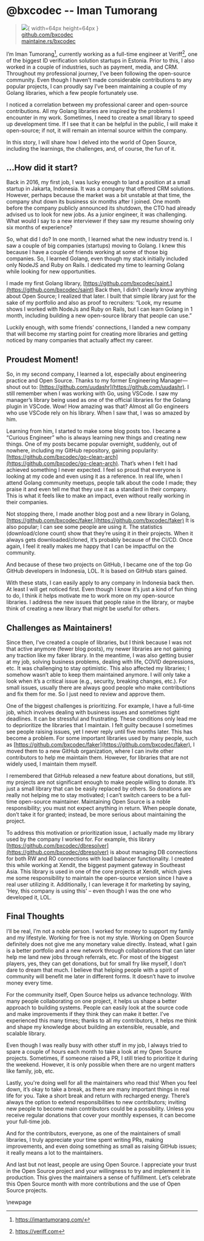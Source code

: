 # @bxcodec -- Iman Tumorang

> ![](https://i0.wp.com/github.com/bxcodec.png?resize=200%2C200&ssl=1){ width=64px height=64px }  
> [github.com/bxcodec](https://github.com/bxcodec)  
> [maintaine.rs/bxcodec](https://maintaine.rs/bxcodec)

I’m Iman Tumorang[^319], currently working as a full-time engineer at Veriff[^320], one of the biggest ID verification solution startups in Estonia. Prior to this, I also worked in a couple of industries, such as payment, media, and CRM. Throughout my professional journey, I’ve been following the open-source community. Even though I haven’t made considerable contributions to any popular projects, I can proudly say I’ve been maintaining a couple of my Golang libraries, which a few people fortunately use.

I noticed a correlation between my professional career and open-source contributions. All my Golang libraries are inspired by the problems I encounter in my work. Sometimes, I need to create a small library to speed up development time. If I see that it can be helpful in the public, I will make it open-source; if not, it will remain an internal source within the company.

In this story, I will share how I delved into the world of Open Source, including the learnings, the challenges, and, of course, the fun of it.

## **...How did it start?**

Back in 2016, my first job, I was lucky enough to land a position at a small startup in Jakarta, Indonesia. It was a company that offered CRM solutions. However, perhaps because the market was a bit unstable at that time, the company shut down its business six months after I joined. One month before the company publicly announced its shutdown, the CTO had already advised us to look for new jobs. As a junior engineer, it was challenging. What would I say to a new interviewer if they saw my resume showing only six months of experience?

So, what did I do? In one month, I learned what the new industry trend is. I saw a couple of big companies (startups) moving to Golang. I knew this because I have a couple of friends working at some of those big companies. So, I learned Golang, even though my stack initially included only NodeJS and Ruby on Rails. I dedicated my time to learning Golang while looking for new opportunities.

I made my first Golang library, [https://github.com/bxcodec/saint.](https://github.com/bxcodec/saint) Back then, I didn’t clearly know anything about Open Source; I realized that later. I built that simple library just for the sake of my portfolio and also as proof to recruiters: “Look, my resume shows I worked with NodeJs and Ruby on Rails, but I can learn Golang in 1 month, including building a new open-source library that people can use.”

Luckily enough, with some friends' connections, I landed a new company that will become my starting point for creating more libraries and getting noticed by many companies that actually affect my career.

## **Proudest Moment\!**

So, in my second company, I learned a lot, especially about engineering practice and Open Source. Thanks to my former Engineering Manager—shout out to: [https://github.com/uudashr](https://github.com/uudashr). I still remember when I was working with Go, using VSCode. I saw my manager’s library being used as one of the official libraries for the Golang plugin in VSCode. Wow\! How amazing was that? Almost all Go engineers who use VSCode rely on his library. When I saw that, I was so amazed by him.

Learning from him, I started to make some blog posts too. I became a “Curious Engineer” who is always learning new things and creating new things. One of my posts became popular overnight, suddenly, out of nowhere, including my GitHub repository, gaining popularity: [https://github.com/bxcodec/go-clean-arch](https://github.com/bxcodec/go-clean-arch). That’s when I felt I had achieved something I never expected. I feel so proud that everyone is looking at my code and even using it as a reference. In real life, when I attend Golang community meetups, people talk about the code I made; they praise it and even tell me that they use it as a standard in their company. This is what it feels like to make an impact, even without really working in their companies.

Not stopping there, I made another blog post and a new library in Golang, [https://github.com/bxcodec/faker.](https://github.com/bxcodec/faker) It is also popular; I can see some people are using it. The statistics (download/clone count) show that they’re using it in their projects. When it always gets downloaded/cloned, it’s probably because of the CI/CD. Once again, I feel it really makes me happy that I can be impactful on the community.

And because of these two projects on GitHub, I became one of the top Go GitHub developers in Indonesia, LOL. It is based on GitHub stars gained.

With these stats, I can easily apply to any company in Indonesia back then. At least I will get noticed first. Even though I know it’s just a kind of fun thing to do, I think it helps motivate me to work more on my open-source libraries. I address the new issues that people raise in the library, or maybe think of creating a new library that might be useful for others.

## **Challenges as Maintainers\!**

Since then, I’ve created a couple of libraries, but I think because I was not that active anymore (fewer blog posts), my newer libraries are not gaining any traction like my faker library. In the meantime, I was also getting busier at my job, solving business problems, dealing with life, COVID depressions, etc. It was challenging to stay optimistic. This also affected my libraries; I somehow wasn’t able to keep them maintained anymore. I will only take a look when it’s a critical issue (e.g., security, breaking changes, etc.). For small issues, usually there are always good people who make contributions and fix them for me. So I just need to review and approve them.

One of the biggest challenges is prioritizing. For example, I have a full-time job, which involves dealing with business issues and sometimes tight deadlines. It can be stressful and frustrating. These conditions only lead me to deprioritize the libraries that I maintain. I felt guilty because I sometimes see people raising issues, yet I never reply until five months later. This has become a problem. For some important libraries used by many people, such as [https://github.com/bxcodec/faker](https://github.com/bxcodec/faker), I moved them to a new GitHub organization, where I can invite other contributors to help me maintain them. However, for libraries that are not widely used, I maintain them myself.

I remembered that GitHub released a new feature about donations, but still, my projects are not significant enough to make people willing to donate. It’s just a small library that can be easily replaced by others. So donations are really not helping me to stay motivated; I can’t switch careers to be a full-time open-source maintainer. Maintaining Open Source is a noble responsibility; you must not expect anything in return. When people donate, don’t take it for granted; instead, be more serious about maintaining the project.

To address this motivation or prioritization issue, I actually made my library used by the company I worked for. For example, this library [https://github.com/bxcodec/dbresolver](https://github.com/bxcodec/dbresolver) is about managing DB connections for both RW and RO connections with load balancer functionality. I created this while working at Xendit, the biggest payment gateway in Southeast Asia. This library is used in one of the core projects at Xendit, which gives me some responsibility to maintain the open-source version since I have a real user utilizing it. Additionally, I can leverage it for marketing by saying, 'Hey, this company is using this' – even though I was the one who developed it, LOL.

## **Final Thoughts**

I’ll be real, I’m not a noble person. I worked for money to support my family and my lifestyle. Working for free is not my style. Working on Open Source definitely does not give me any monetary value directly. Instead, what I gain is a better portfolio and a new network through collaborations that can later help me land new jobs through referrals, etc. For most of the biggest players, yes, they can get donations, but for small fry like myself, I don’t dare to dream that much. I believe that helping people with a spirit of community will benefit me later in different forms. It doesn’t have to involve money every time.

For the community itself, Open Source helps us advance technology. With many people collaborating on one project, it helps us shape a better approach to building systems. People can easily look at the source code and make improvements if they think they can make it better. I’ve experienced this many times; thanks to all my contributors, it helps me think and shape my knowledge about building an extensible, reusable, and scalable library.

Even though I was really busy with other stuff in my job, I always tried to spare a couple of hours each month to take a look at my Open Source projects. Sometimes, if someone raised a PR, I still tried to prioritize it during the weekend. However, it is only possible when there are no urgent matters like family, job, etc.

Lastly, you're doing well for all the maintainers who read this\! When you feel down, it’s okay to take a break, as there are many important things in real life for you. Take a short break and return with recharged energy. There’s always the option to extend responsibilities to new contributors; inviting new people to become main contributors could be a possibility. Unless you receive regular donations that cover your monthly expenses, it can become your full-time job.

And for the contributors, everyone, as one of the maintainers of small libraries, I truly appreciate your time spent writing PRs, making improvements, and even doing something as small as raising GitHub issues; it really means a lot to the maintainers.

And last but not least, people are using Open Source. I appreciate your trust in the Open Source project and your willingness to try and implement it in production. This gives the maintainers a sense of fulfillment. Let’s celebrate this Open Source month with more contributions and the use of Open Source projects.

\newpage


[^319]: https://imantumorang.com/
[^320]: https://veriff.com
